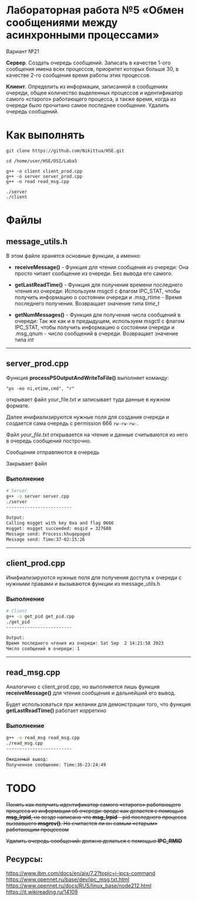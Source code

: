 #  Лабораторная работа №5 «Обмен сообщениями между асинхронными процессами»

Вариант №21

**Сервер**. Создать очередь сообщений. Записать в качестве 1-ого сообщения имена 
всех процессов, приоритет которых больше 30, в качестве 2-го сообщения время работы 
этих процессов.

**Клиент**. Определить из информации, записанной в сообщениях очереди, общее 
количество выделенных процессов и идентификатор самого «старого» работающего 
процесса, а также время, когда из очереди было прочитано самое последнее сообщение. 
Удалить очередь сообщений.


# Как выполнять

```
git clone https://github.com/Nikittua/HSE.git

cd /home/user/HSE/OSI/Laba5

g++ -o client client_prod.cpp
g++ -o server server_prod.cpp
g++ -o read read_msg.cpp

./server
./client

```

# Файлы

## message_utils.h

В этом файле хранятся основные функции, а именно:
 - __receiveMessage()__ - Функция для чтения сообщения из очереди: Она просто читает сообщение из очереди. Без вывода его самого.

 - __getLastReadTime()__ - Функция для получения времени последнего чтения из очереди:  Используем msgctl с флагом IPC_STAT, чтобы получить информацию о состоянии очереди и .msg_rtime - Время последнего получения. Возвращает значение типа _time_t_

 - __getNumMessages()__ - Функция для получения числа сообщений в очереди: Так же как и в предыдущем, используем msgctl с флагом IPC_STAT, чтобы получить информацию о состоянии очереди и .msg_qnum - число сообщений в очереди. Возвращает значение типа _int_
----------------------------------------------------------------------


## server_prod.cpp

Функция __processPSOutputAndWriteToFile()__ выполняет команду: 
```
"ps -eo ni,etime,cmd", "r"
``` 
открывает файл your_file.txt и записывает туда данные в нужном формате.

Далее инифиализируются нужные поля для создания очереди и создается сама очередь с permission 666 `rw-rw-rw-`. 

Файл _your_file.txt_ открывается на чтение и данные считываются из него в очередь сообщений построчно.

Сообщения отправляются в очередь

Закрывает файл

### Выполнение
```bash
# Server
g++ -o server server.cpp
./server
-------------------------

Output:
Calling msgget with key 0xa and flag 0666
msgget: msgget succeeded: msqid = 327680
Message send: Process:khugepaged
Message send: Time:37-02:15:26

```
----------------------------------------------------------------------


## client_prod.cpp
Инифиализируются нужные поля для получения доступа к очереди с нужными правами и вызываются функции из message_utils.h

### Выполнение
```bash
# Client
g++ -o get_pid get_pid.cpp
./get_pid
-------------------------

Output:
Время последнего чтения из очереди: Sat Sep  2 14:21:58 2023
Число сообщений в очереди: 1

```
----------------------------------------------------------------------

## read_msg.cpp

Аналогично с client_prod.cpp, но выполняется лишь функция __receiveMessage()__ для чтения сообщения и дальнейший его вывод.

Будет использоваться при желании для демонстрации того, что функция __getLastReadTime()__ работает корреткно 

### Выполнение
```bash
g++ -o read_msg read_msg.cpp
./read_msg.cpp
-------------------------

Ожидаемый вывод:
Полученное сообщение: Time:36-23:24:49
```



# TODO

~~Понять как получить идентификатор самого «старого» работающего 
процесса из информации об очереди: вроде как делается с помощью __msg_lrpid__, но везде написано что __msg_lrpid__ - pid последнего процесса вызвавшего __msgrcv()__. Но считается ли он самым «старым» работающим
процессом~~ 

~~Удалить очередь сообщений: должно делаться с помощью __IPC_RMID__~~

## Ресурсы:
https://www.ibm.com/docs/en/aix/7.2?topic=i-ipcs-command
https://www.opennet.ru/base/dev/ipc_msg.txt.html
https://www.opennet.ru/docs/RUS/linux_base/node212.html
https://it.wikireading.ru/14109








